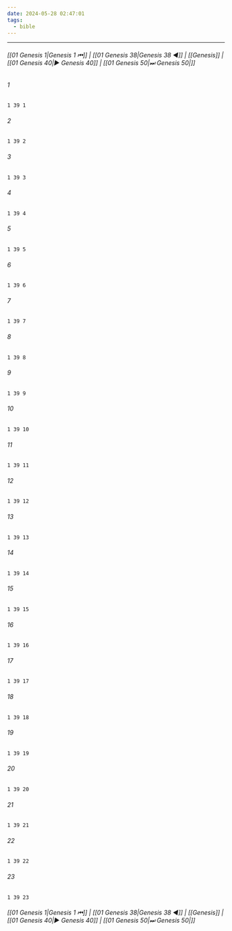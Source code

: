 ```yaml
---
date: 2024-05-28 02:47:01
tags:
  - bible
---
```

___

###### [[01 Genesis 1|Genesis 1 ⏮]] | [[01 Genesis 38|Genesis 38 ◀]] | [[Genesis]] | [[01 Genesis 40|▶ Genesis 40]] | [[01 Genesis 50|⏭ Genesis 50|]]

###### 1
``` verse
1 39 1 
```
###### 2
``` verse
1 39 2 
```
###### 3
``` verse
1 39 3 
```
###### 4
``` verse
1 39 4 
```
###### 5
``` verse
1 39 5 
```
###### 6
``` verse
1 39 6 
```
###### 7
``` verse
1 39 7 
```
###### 8
``` verse
1 39 8 
```
###### 9
``` verse
1 39 9 
```
###### 10
``` verse
1 39 10 
```
###### 11
``` verse
1 39 11 
```
###### 12
``` verse
1 39 12 
```
###### 13
``` verse
1 39 13 
```
###### 14
``` verse
1 39 14 
```
###### 15
``` verse
1 39 15 
```
###### 16
``` verse
1 39 16 
```
###### 17
``` verse
1 39 17 
```
###### 18
``` verse
1 39 18 
```
###### 19
``` verse
1 39 19 
```
###### 20
``` verse
1 39 20 
```
###### 21
``` verse
1 39 21 
```
###### 22
``` verse
1 39 22 
```
###### 23
``` verse
1 39 23 
```

###### [[01 Genesis 1|Genesis 1 ⏮]] | [[01 Genesis 38|Genesis 38 ◀]] | [[Genesis]] | [[01 Genesis 40|▶ Genesis 40]] | [[01 Genesis 50|⏭ Genesis 50|]]

